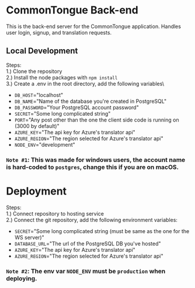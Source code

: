 # CommonTongue  Back-end
This is the back-end server for the CommonTongue application. Handles user login, signup, and translation requests.

## Local Development
Steps:\
1.) Clone the repository\
2.) Install the node packages with `npm install`\
3.) Create a .env in the root directory, add the following variables\
- `DB_HOST`="localhost"
- `DB_NAME`="Name of the database you're created in PostgreSQL"
- `DB_PASSWORD`="Your PostgreSQL account password"
- `SECRET`="Some long complicated string"
- `PORT`="Any post other than the one the client side code is running on (3000 by default)"
- `AZURE_KEY`="The api key for Azure's translator api"
- `AZURE_REGION`="The region selected for Azure's translator api"
- `NODE_ENV`="development"

### `Note #1`: This was made for windows users, the account name is hard-coded to `postgres`, change this if you are on macOS.

# Deployment
Steps:\
1.) Connect repository to hosting service\
2.) Connect the git repository, add the following environment variables:
- `SECRET`="Some long complicated string (must be same as the one for the WS server)"
- `DATABASE_URL`="The url of the PostgreSQL DB you've hosted"
- `AZURE_KEY`="The api key for Azure's translator api"
- `AZURE_REGION`="The region selected for Azure's translator api"

### `Note #2`: The env var `NODE_ENV` must be `production` when deploying.


